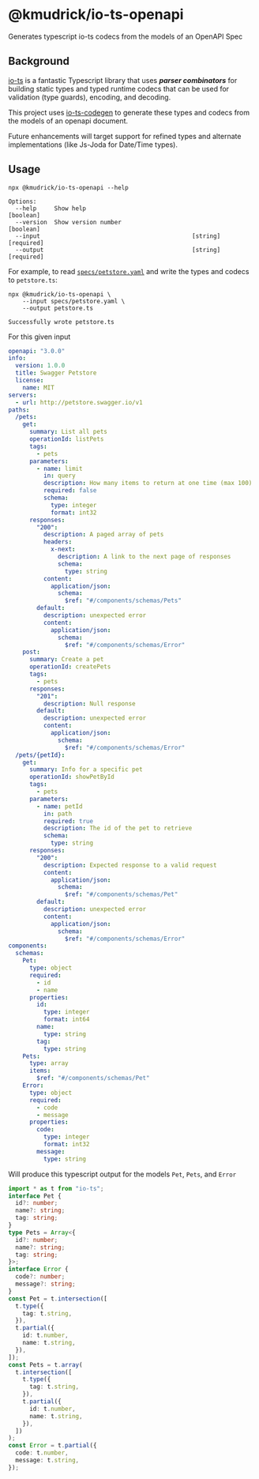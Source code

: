 # @kmudrick/io-ts-openapi

Generates typescript io-ts codecs from the models of an OpenAPI Spec

## Background

[io-ts](https://github.com/gcanti/io-ts/blob/master/index.md) is a fantastic Typescript library that uses **_parser combinators_** for building static types and typed runtime codecs that can be used for validation (type guards), encoding, and decoding.

This project uses [io-ts-codegen](https://gcanti.github.io/io-ts-codegen/) to generate these types and codecs from the models of an openapi document.

Future enhancements will target support for refined types and alternate implementations (like Js-Joda for Date/Time types).

## Usage

```
npx @kmudrick/io-ts-openapi --help

Options:
  --help     Show help                                        [boolean]
  --version  Show version number                              [boolean]
  --input                                           [string] [required]
  --output                                          [string] [required]
```

For example, to read [`specs/petstore.yaml`](./specs/petstore.yaml) and write the types and codecs to `petstore.ts`:

```
npx @kmudrick/io-ts-openapi \
    --input specs/petstore.yaml \
    --output petstore.ts

Successfully wrote petstore.ts
```

For this given input

```yaml
openapi: "3.0.0"
info:
  version: 1.0.0
  title: Swagger Petstore
  license:
    name: MIT
servers:
  - url: http://petstore.swagger.io/v1
paths:
  /pets:
    get:
      summary: List all pets
      operationId: listPets
      tags:
        - pets
      parameters:
        - name: limit
          in: query
          description: How many items to return at one time (max 100)
          required: false
          schema:
            type: integer
            format: int32
      responses:
        "200":
          description: A paged array of pets
          headers:
            x-next:
              description: A link to the next page of responses
              schema:
                type: string
          content:
            application/json:
              schema:
                $ref: "#/components/schemas/Pets"
        default:
          description: unexpected error
          content:
            application/json:
              schema:
                $ref: "#/components/schemas/Error"
    post:
      summary: Create a pet
      operationId: createPets
      tags:
        - pets
      responses:
        "201":
          description: Null response
        default:
          description: unexpected error
          content:
            application/json:
              schema:
                $ref: "#/components/schemas/Error"
  /pets/{petId}:
    get:
      summary: Info for a specific pet
      operationId: showPetById
      tags:
        - pets
      parameters:
        - name: petId
          in: path
          required: true
          description: The id of the pet to retrieve
          schema:
            type: string
      responses:
        "200":
          description: Expected response to a valid request
          content:
            application/json:
              schema:
                $ref: "#/components/schemas/Pet"
        default:
          description: unexpected error
          content:
            application/json:
              schema:
                $ref: "#/components/schemas/Error"
components:
  schemas:
    Pet:
      type: object
      required:
        - id
        - name
      properties:
        id:
          type: integer
          format: int64
        name:
          type: string
        tag:
          type: string
    Pets:
      type: array
      items:
        $ref: "#/components/schemas/Pet"
    Error:
      type: object
      required:
        - code
        - message
      properties:
        code:
          type: integer
          format: int32
        message:
          type: string
```

Will produce this typescript output
for the models `Pet`, `Pets`, and `Error`

```typescript
import * as t from "io-ts";
interface Pet {
  id?: number;
  name?: string;
  tag: string;
}
type Pets = Array<{
  id?: number;
  name?: string;
  tag: string;
}>;
interface Error {
  code?: number;
  message?: string;
}
const Pet = t.intersection([
  t.type({
    tag: t.string,
  }),
  t.partial({
    id: t.number,
    name: t.string,
  }),
]);
const Pets = t.array(
  t.intersection([
    t.type({
      tag: t.string,
    }),
    t.partial({
      id: t.number,
      name: t.string,
    }),
  ])
);
const Error = t.partial({
  code: t.number,
  message: t.string,
});
```
